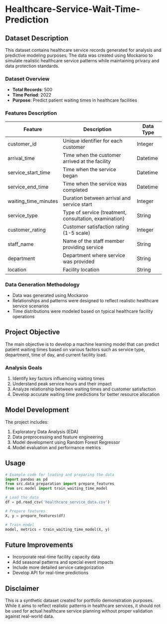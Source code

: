 # Healthcare-Service-Wait-Time-Prediction

## Dataset Description

This dataset contains healthcare service records generated for analysis and predictive modeling purposes. The data was created using Mockaroo to simulate realistic healthcare service patterns while maintaining privacy and data protection standards.

### Dataset Overview
- **Total Records**: 500
- **Time Period**: 2022
- **Purpose**: Predict patient waiting times in healthcare facilities

### Features Description

| Feature | Description | Data Type |
|---------|-------------|-----------|
| customer_id | Unique identifier for each customer | Integer |
| arrival_time | Time when the customer arrived at the facility | Datetime |
| service_start_time | Time when the service began | Datetime |
| service_end_time | Time when the service was completed | Datetime |
| waiting_time_minutes | Duration between arrival and service start | Integer |
| service_type | Type of service (treatment, consultation, examination) | String |
| customer_rating | Customer satisfaction rating (1-5 scale) | Integer |
| staff_name | Name of the staff member providing service | String |
| department | Department where service was provided | String |
| location | Facility location | String |

### Data Generation Methodology
- Data was generated using Mockaroo
- Relationships and patterns were designed to reflect realistic healthcare service scenarios
- Time distributions were modeled based on typical healthcare facility operations

## Project Objective

The main objective is to develop a machine learning model that can predict patient waiting times based on various factors such as service type, department, time of day, and current facility load.

### Analysis Goals
1. Identify key factors influencing waiting times
2. Understand peak service hours and their impact
3. Analyze relationship between waiting times and customer satisfaction
4. Develop accurate waiting time predictions for better resource allocation

## Model Development

The project includes:
1. Exploratory Data Analysis (EDA)
2. Data preprocessing and feature engineering
3. Model development using Random Forest Regressor
4. Model evaluation and performance metrics

## Usage

```python
# Example code for loading and preparing the data
import pandas as pd
from src.data_preparation import prepare_features
from src.model import train_waiting_time_model

# Load the data
df = pd.read_csv('healthcare_service_data.csv')

# Prepare features
X, y = prepare_features(df)

# Train model
model, metrics = train_waiting_time_model(X, y)
```

## Future Improvements
- Incorporate real-time facility capacity data
- Add seasonal patterns and special event impacts
- Include more detailed service categorization
- Develop API for real-time predictions

## Disclaimer

This is a synthetic dataset created for portfolio demonstration purposes. While it aims to reflect realistic patterns in healthcare services, it should not be used for actual healthcare service planning without proper validation against real-world data.
